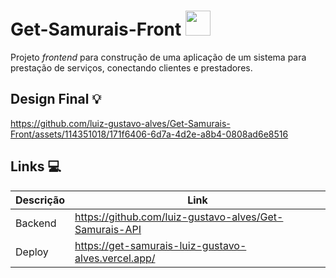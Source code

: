 # Get-Samurais-Front <img width="40" height="40" src="https://cdn-icons-png.flaticon.com/512/410/410235.png" />
Projeto _frontend_ para construção de uma aplicação de um sistema para prestação de serviços, conectando clientes e prestadores.

## Design Final 💡
https://github.com/luiz-gustavo-alves/Get-Samurais-Front/assets/114351018/171f6406-6d7a-4d2e-a8b4-0808ad6e8516

## Links 💻

| Descrição | Link |
| --- | --- |
| Backend | https://github.com/luiz-gustavo-alves/Get-Samurais-API
| Deploy | https://get-samurais-luiz-gustavo-alves.vercel.app/

